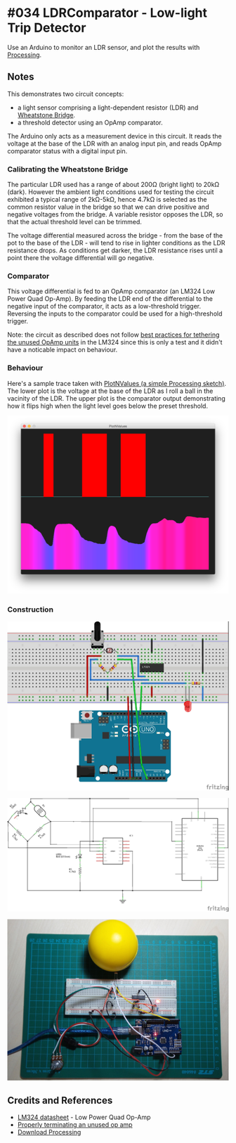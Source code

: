 # #034 LDRComparator - Low-light Trip Detector

Use an Arduino to monitor an LDR sensor, and plot the results with [Processing](https://www.processing.org).

## Notes

This demonstrates two circuit concepts:
* a light sensor comprising a light-dependent resistor (LDR) and [Wheatstone Bridge](http://en.wikipedia.org/wiki/Wheatstone_bridge).
* a threshold detector using an OpAmp comparator.

The Arduino only acts as a measurement device in this circuit.
It reads the voltage at the base of the LDR with an analog input pin,
and reads OpAmp comparator status with a digital input pin.

### Calibrating the Wheatstone Bridge

The particular LDR used has a range of about 200Ω (bright light) to 20kΩ (dark).
However the ambient light conditions used for testing the circuit exhibited a typical range of 2kΩ-5kΩ,
hence 4.7kΩ is selected as the common resistor value in the bridge so that we can drive positive and negative voltages from the bridge.
A variable resistor opposes the LDR, so that the actual threshold level can be trimmed.

The voltage differential measured across the bridge - from the base of the pot to the base of the LDR -
will tend to rise in lighter conditions as the LDR resistance drops.
As conditions get darker, the LDR resistance rises until a point there the voltage differential will go negative.

### Comparator

This voltage differential is fed to an OpAmp comparator (an LM324 Low Power Quad Op-Amp).
By feeding the LDR end of the differential to the negative input of the comparator, it acts as a low-threshold trigger.
Reversing the inputs to the comparator could be used for a high-threshold trigger.

Note: the circuit as described does not follow
[best practices for tethering the unused OpAmp units](http://www.electronicproducts.com/Analog_Mixed_Signal_ICs/Amplifiers/Properly_terminating_an_unused_op_amp.aspx)
 in the LM324 since this is only a test and it didn't have a noticable impact on behaviour.

### Behaviour

Here's a sample trace taken with [PlotNValues (a simple Processing sketch)](../../processing/PlotNValues).
The lower plot is the voltage at the base of the LDR as I roll a ball in the vacinity of the LDR.
The upper plot is the comparator output demonstrating how it
flips high when the light level goes below the preset threshold.

![processing trace](./assets/processing_trace.png?raw=true)

### Construction

![The Breadboard](./assets/LDRComparator_bb.jpg?raw=true)

![The Schematic](./assets/LDRComparator_schematic.jpg?raw=true)

![The Build](./assets/LDRComparator_build.jpg?raw=true)

## Credits and References
* [LM324 datasheet](http://www.futurlec.com/Linear/LM324N.shtml) - Low Power Quad Op-Amp
* [Properly terminating an unused op amp](http://www.electronicproducts.com/Analog_Mixed_Signal_ICs/Amplifiers/Properly_terminating_an_unused_op_amp.aspx)
* [Download Processing](https://www.processing.org/download/)
